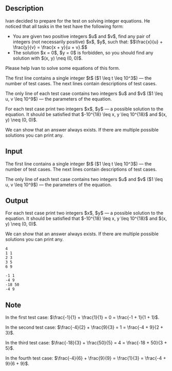 ## Description

<div><p>Ivan decided to prepare for the test on solving integer equations. He noticed that all tasks in the test have the following form:</p><ul> <li> You are given two positive integers $u$ and $v$, find any pair of integers (<span class="tex-font-style-bf">not necessarily positive</span>) $x$, $y$, such that: $$\frac{x}{u} + \frac{y}{v} = \frac{x + y}{u + v}.$$ </li><li> The solution $x = 0$, $y = 0$ is forbidden, so you should find any solution with $(x, y) \neq (0, 0)$. </li></ul><p>Please help Ivan to solve some equations of this form.</p></div><div class="input-specification"><p>The first line contains a single integer $t$ ($1 \leq t \leq 10^3$)&nbsp;— the number of test cases. The next lines contain descriptions of test cases.</p><p>The only line of each test case contains two integers $u$ and $v$ ($1 \leq u, v \leq 10^9$) — the parameters of the equation.</p></div><div class="output-specification"><p>For each test case print two integers $x$, $y$ — a possible solution to the equation. It should be satisfied that $-10^{18} \leq x, y \leq 10^{18}$ and $(x, y) \neq (0, 0)$.</p><p>We can show that an answer always exists. If there are multiple possible solutions you can print any.</p></div>

## Input

<p>The first line contains a single integer $t$ ($1 \leq t \leq 10^3$)&nbsp;— the number of test cases. The next lines contain descriptions of test cases.</p><p>The only line of each test case contains two integers $u$ and $v$ ($1 \leq u, v \leq 10^9$) — the parameters of the equation.</p>

## Output

<p>For each test case print two integers $x$, $y$ — a possible solution to the equation. It should be satisfied that $-10^{18} \leq x, y \leq 10^{18}$ and $(x, y) \neq (0, 0)$.</p><p>We can show that an answer always exists. If there are multiple possible solutions you can print any.</p>





```input1
4
1 1
2 3
3 5
6 9
```




```output1
-1 1
-4 9
-18 50
-4 9
```



## Note

<p>In the first test case: $\frac{-1}{1} + \frac{1}{1} = 0 = \frac{-1 + 1}{1 + 1}$.</p><p>In the second test case: $\frac{-4}{2} + \frac{9}{3} = 1 = \frac{-4 + 9}{2 + 3}$.</p><p>In the third test case: $\frac{-18}{3} + \frac{50}{5} = 4 = \frac{-18 + 50}{3 + 5}$.</p><p>In the fourth test case: $\frac{-4}{6} + \frac{9}{9} = \frac{1}{3} = \frac{-4 + 9}{6 + 9}$.</p>
